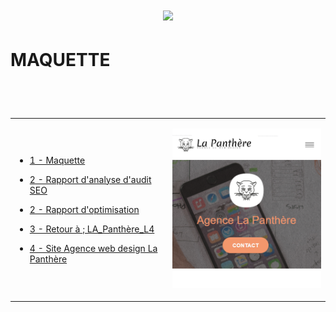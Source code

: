 # <p align="center"><a href="https://github.com/franckdun/Learning-plan_Openclassrooms"><img src="https://img.shields.io/badge/🏠-🎓%20Web developer training Openclassrooms 2022%20🎓-7986CB" width="750" ></a></p>

# <p>MAQUETTE</p>
 
<!-- presentation -->
<div align="center">
  <table>
	<tr>
	   <td width="50%">
	
* [ 1 - Maquette ](https://github.com/franckdun/maquette-la_panthere)

* [ 2 - Rapport d'analyse d'audit SEO ](https://github.com/franckdun/Projet-4_rapport-analyse-audit-SEO/blob/main/rapport-audit-SEO.xlsx)

* [ 2 - Rapport d'optimisation ](https://github.com/franckdun/Projet-4_rapport-optimisation)

* [ 3 - Retour à ; LA_Panthère_L4 ](https://github.com/franckdun/La_Panthere_L4)

* [ 4 - Site Agence web design La Panthère ](https://franckdun.github.io/La_Panthere_L4/la_panthere_agence_web_design.html)
	   </td>  
	     <td width="50%">

[![img contact](https://github.com/franckdun/maquette-la_panthere/blob/main/img/readme.PNG)](https://franckdun.github.io/maquette-la_panthere/)
	   </td>  
	 </tr>
 </table>
</div>
